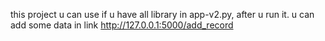 this project u can use if u have all library in app-v2.py, after u run it. u can add some data  in link http://127.0.0.1:5000/add_record
